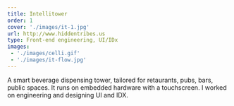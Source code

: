 ```yaml
---
title: Intellitower
order: 1
cover: './images/it-1.jpg'
url: http://www.hiddentribes.us
type: Front-end engineering, UI/IDx
images: 
 - './images/celli.gif'
 - './images/it-flow.jpg'
---
```


A smart beverage dispensing tower, tailored for retaurants, pubs, bars, public spaces. It runs on embedded hardware with a touchscreen. I worked on engineering and designing UI and IDX.
